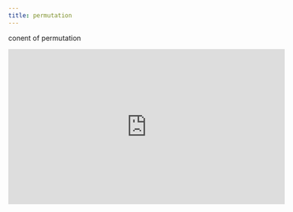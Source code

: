 ```yaml
---
title: permutation
---
```

conent of permutation 

<iframe width="560" height="315" src="https://www.youtube.com/embed/LhzHX5HrvqM?si=FlJ87_thN9K1OEsw" title="YouTube video player" frameborder="0" allow="accelerometer; autoplay; clipboard-write; encrypted-media; gyroscope; picture-in-picture; web-share" referrerpolicy="strict-origin-when-cross-origin" allowfullscreen></iframe>
